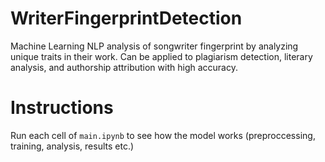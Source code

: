 # WriterFingerprintDetection

Machine Learning NLP analysis of songwriter fingerprint by analyzing unique traits in their work. Can be applied to plagiarism detection, literary analysis, and authorship attribution with high accuracy.

# Instructions

Run each cell of `main.ipynb` to see how the model works (preproccessing, training, analysis, results etc.)
